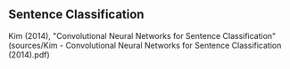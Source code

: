 ## Sentence Classification
Kim (2014), "Convolutional Neural Networks for Sentence Classification" (sources/Kim - Convolutional Neural Networks for Sentence Classification (2014).pdf)